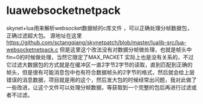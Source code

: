 # luawebsocketnetpack
skynet+lua用来解析websocket数据帧的c库文件 ，可以正确处理分帧数据包，正确过滤超大包。
源地址在这里
https://github.com/sctangqiang/skynetpatch/blob/master/lualib-src/lua-websocketnetpack.c
但是这里这个改法没有对数据分帧做处理，也就是帧头中fin=0的时候做处理，当然它限定了MAX_PACKET 实际上也是没有关系的，不过它过滤大数据包的方式就是在缓冲区一直2字节2字节的读取，直到匹配到正确的帧头，但是很有可能消息包中也有符合数据帧头的2字节的格式，然后就会给上层错误的消息数据，项目就是用的这个，然后发大包的时候经常出问题，我对此做了一些改进，让这个文件可以处理分帧数据，等获取到一个完整的包后再进行过滤或者不过滤。
